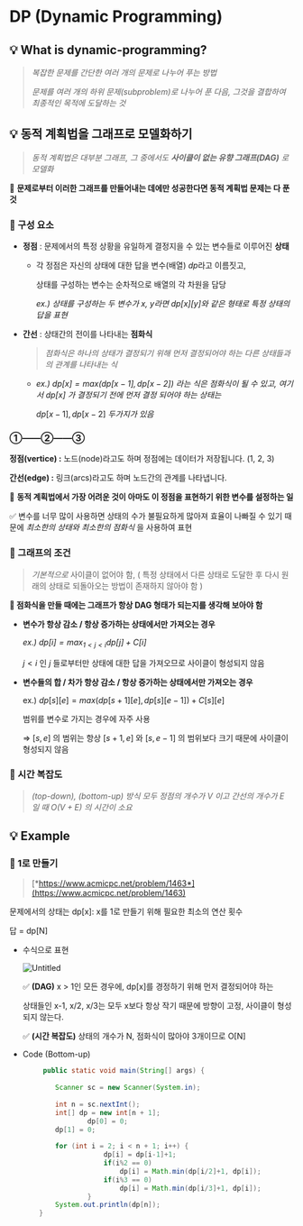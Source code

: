 # DP (Dynamic Programming)

## 💡 What is dynamic-programming?

> *복잡한 문제를 간단한 여러 개의 문제로 나누어 푸는 방법*
> 
> 
> *문제를 여러 개의 하위 문제(subproblem)로 나누어 푼 다음, 그것을 결합하여 최종적인 목적에 도달하는 것*
> 



## 💡 동적 계획법을 그래프로 모델화하기

> *동적 계획법은 대부분 그래프, 그 중에서도 **사이클이 없는 유향 그래프(DAG)** 로 모델화*
> 



🌟 **문제로부터 이러한 그래프를 만들어내는 데에만 성공한다면 동적 계획법 문제는 다 푼 것**

### 📌 구성 요소

- **정점** : 문제에서의 특정 상황을 유일하게 결정지을 수 있는 변수들로 이루어진 **상태**
    - 각 정점은 자신의 상태에 대한 답을 변수(배열) *dp*라고 이름짓고,
        
        상태를 구성하는 변수는 순차적으로 배열의 각 차원을 담당
        
        *ex.) 상태를 구성하는 두 변수가 x, y라면  dp[x][y]와 같은 형태로 특정 상태의 답을 표현*
        
- **간선** : 상태간의 전이를 나타내는 **점화식**
    
    > *점화식은 하나의 상태가 결정되기 위해 먼저 결정되어야 하는 다른 상태들과의 관계를 나타내는 식*
    > 
    - *ex.) $dp[x] = max(dp[x-1], dp[x-2])$ 라는 식은 점화식이 될 수 있고, 여기서  $dp[x]$ 가 결정되기 전에 먼저 결정 되어야 하는 상태는*
        
        $dp[x-1],dp[x-2]$ *두가지가 있음*
        

### ①——②——③

**정점(vertice) :** 노드(node)라고도 하며 정점에는 데이터가 저장됩니다. (1, 2, 3)

**간선(edge) :** 링크(arcs)라고도 하며 노드간의 관계를 나타냅니다.

🌟 **동적 계획법에서 가장 어려운 것이 아마도 이 정점을 표현하기 위한 변수를 설정하는 일**

✅ 변수를 너무 많이 사용하면 상태의 수가 불필요하게 많아져 효율이 나빠질 수 있기 때문에 *최소한의 상태와 최소한의 점화식* 을 사용하여 표현

### 📌 그래프의 조건

> *기본적으로* 사이클이 없어야 함, ( 특정 상태에서 다른 상태로 도달한 후 다시 원래의 상태로 되돌아오는 방법이 존재하지 않아야 함 )
> 

**🌟 점화식을 만들 때에는 그래프가 항상 DAG 형태가 되는지를 생각해 보아야 함**

- **변수가 항상 감소 / 항상 증가하는 상태에서만 가져오는 경우**
    
    *ex.) $dp[i] = max_{1<j<i}dp[j] + C[i]$*
    
    $j < i$ 인 $j$ 들로부터만 상태에 대한 답을 가져오므로 사이클이 형성되지 않음
    
- **변수들의 합 / 차가 항상 감소 / 항상 증가하는 상태에서만 가져오는 경우**
    
    ex.) $dp[s][e] = max(dp[s+1][e], dp[s][e-1]) + C[s][e]$
    
    범위를 변수로 가지는 경우에 자주 사용
    
    ⇒ $[s,e]$ 의 범위는 항상 $[s+1, e]$ 와 $[s, e-1]$ 의 범위보다 크기 때문에 사이클이 형성되지 않음
    

### 📌 시간 복잡도

> *(top-down), (bottom-up) 방식 모두 정점의 개수가 $V$ 이고 간선의 개수가 $E$ 일 때 $O(V+E)$ 의 시간이 소요*
> 

## 💡 Example



### 📌 1로 만들기

> [*https://www.acmicpc.net/problem/1463*](https://www.acmicpc.net/problem/1463)
> 

문제에서의 상태는 dp[x]: x를 1로 만들기 위해 필요한 최소의 연산 횟수

답 = dp[N]

- 수식으로 표현
    
    ![Untitled](https://user-images.githubusercontent.com/63443366/136696163-f64d0948-2c38-4c9b-b688-96203e377dc1.png)
    
    ✅ **(DAG)** x > 1인 모든 경우에, dp[x]를 경정하기 위해 먼저 결정되어야 하는
    
    상태들인 x-1, x/2, x/3는 모두 x보다 항상 작기 때문에 방향이 고정, 사이클이 형성되지 않는다.
    
    ✅ **(시간 복잡도)** 상태의 개수가 N, 점화식이 많아야 3개이므로 O[N]
    

- Code (Bottom-up)
    
    ```java
         public static void main(String[] args) {
     
            Scanner sc = new Scanner(System.in);
     
            int n = sc.nextInt();
            int[] dp = new int[n + 1];
    				dp[0] = 0;
            dp[1] = 0;
     
            for (int i = 2; i < n + 1; i++) {
    					dp[i] = dp[i-1]+1;
    					if(i%2 == 0)
    						dp[i] = Math.min(dp[i/2]+1, dp[i]);
    					if(i%3 == 0)
    						dp[i] = Math.min(dp[i/3]+1, dp[i]);
    				}
            System.out.println(dp[n]);
        }
    ```